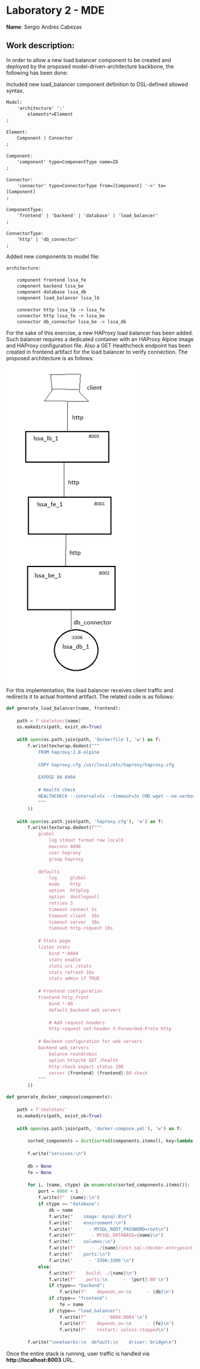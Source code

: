 # Laboratory 2 - MDE

**Name**: Sergio Andres Cabezas

## Work description:

In order to allow a new load balancer component to be created and deployed by the proposed model-driven-architecture backbone, the following has been done:

Included new load_balancer component definition to DSL-defined allowed syntax. 

```tx
Model:
    'architecture' ':'
        elements*=Element
;

Element:
    Component | Connector
;

Component:
    'component' type=ComponentType name=ID
;

Connector:
    'connector' type=ConnectorType from=[Component] '->' to=[Component]
;

ComponentType:
    'frontend' | 'backend' | 'database' | 'load_balancer'
;

ConnectorType:
    'http' | 'db_connector'
;
```

Added new components to model file:

```arch
architecture:

    component frontend lssa_fe
    component backend lssa_be
    component database lssa_db
    component load_balancer lssa_lb

    connector http lssa_lb -> lssa_fe
    connector http lssa_fe -> lssa_be
    connector db_connector lssa_be -> lssa_db
```

For the sake of this exercise, a new HAProxy load balancer has been added. Such balancer requires a dedicated container with an HAProxy Alpine image and HAProxy configuration file. Also a GET Healthcheck endpoint has been created in frontend artifact for the load balancer to verify connection. The proposed architecture is as follows: 


![alt text](image.png)

For this implementation, the load balancer receives client traffic and redirects it to actual frontend artifact. The related code is as follows: 

```python
def generate_load_balancer(name, frontend):
    
    path = f'skeleton/{name}'
    os.makedirs(path, exist_ok=True)

    with open(os.path.join(path, 'Dockerfile'), 'w') as f:
        f.write(textwrap.dedent("""
            FROM haproxy:2.8-alpine

            COPY haproxy.cfg /usr/local/etc/haproxy/haproxy.cfg

            EXPOSE 80 8404

            # Health check
            HEALTHCHECK --interval=5s --timeout=3s CMD wget --no-verbose --tries=1 --spider http://localhost:8404/stats || exit 1
            """
        ))

    with open(os.path.join(path, 'haproxy.cfg'), 'w') as f:
        f.write(textwrap.dedent(f"""
            global
                log stdout format raw local0
                maxconn 4096
                user haproxy
                group haproxy

            defaults
                log     global
                mode    http
                option  httplog
                option  dontlognull
                retries 3
                timeout connect 5s
                timeout client  30s
                timeout server  30s
                timeout http-request 10s

            # Stats page
            listen stats
                bind *:8404
                stats enable
                stats uri /stats
                stats refresh 10s
                stats admin if TRUE

            # Frontend configuration
            frontend http_front
                bind *:80
                default_backend web_servers
                
                # Add request headers
                http-request set-header X-Forwarded-Proto http

            # Backend configuration for web servers
            backend web_servers
                balance roundrobin
                option httpchk GET /health
                http-check expect status 200
                server {frontend} {frontend}:80 check
            """
        ))
```

```python
def generate_docker_compose(components):

    path = f'skeleton/'
    os.makedirs(path, exist_ok=True)

    with open(os.path.join(path, 'docker-compose.yml'), 'w') as f:
        
        sorted_components = dict(sorted(components.items(), key=lambda item: 0 if item[1] == "database" else 1))

        f.write("services:\n")

        db = None
        fe = None

        for i, (name, ctype) in enumerate(sorted_components.items()):
            port = 8000 + i
            f.write(f"  {name}:\n")
            if ctype == "database":
                db = name
                f.write("    image: mysql:8\n")
                f.write("    environment:\n")
                f.write("      - MYSQL_ROOT_PASSWORD=root\n")
                f.write(f"      - MYSQL_DATABASE={name}\n")
                f.write("    volumes:\n")
                f.write(f"      - ./{name}/init.sql:/docker-entrypoint-initdb.d/init.sql\n")
                f.write("    ports:\n")
                f.write("      - '3306:3306'\n")
            else:
                f.write(f"    build: ./{name}\n")
                f.write(f"    ports:\n      - '{port}:80'\n")
                if ctype== "backend":
                    f.write(f"    depends_on:\n      - {db}\n")
                if ctype== "frontend":
                    fe = name
                if ctype== "load_balancer":
                    f.write(f"      - '8084:8084'\n")
                    f.write(f"    depends_on:\n      - {fe}\n")
                    f.write(f"    restart: unless-stopped\n")

        f.write("\nnetworks:\n  default:\n    driver: bridge\n")
```

Once the entire stack is running, user traffic is handled via **http://localhost:8003** URL.